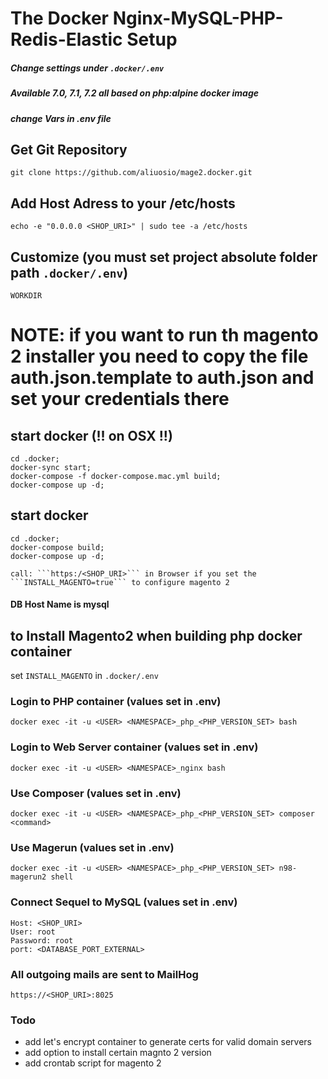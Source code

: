 # The Docker Nginx-MySQL-PHP-Redis-Elastic Setup

##### Change settings under ```.docker/.env```
##### Available 7.0, 7.1, 7.2 all based on php:alpine docker image
##### change Vars in .env file

## Get Git Repository
    git clone https://github.com/aliuosio/mage2.docker.git

## Add Host Adress to your /etc/hosts
    echo -e "0.0.0.0 <SHOP_URI>" | sudo tee -a /etc/hosts
    
## Customize (you must set project absolute folder path ```.docker/.env```)
    WORKDIR

# NOTE: if you want to run th magento 2 installer you need to copy the file auth.json.template to auth.json and set your credentials there

## start docker (!! on OSX !!)
    cd .docker;
    docker-sync start;
    docker-compose -f docker-compose.mac.yml build;
    docker-compose up -d;

## start docker
    cd .docker;
    docker-compose build;
    docker-compose up -d;
    
    call: ```https:/<SHOP_URI>``` in Browser if you set the ```INSTALL_MAGENTO=true``` to configure magento 2
    
#### DB Host Name is mysql
    
## to Install Magento2 when building php docker container
set ``` INSTALL_MAGENTO ``` in ``` .docker/.env ```
    
### Login to PHP container (values set in .env)
    docker exec -it -u <USER> <NAMESPACE>_php_<PHP_VERSION_SET> bash
    
### Login to Web Server container (values set in .env)
    docker exec -it -u <USER> <NAMESPACE>_nginx bash
    
### Use Composer (values set in .env)
    docker exec -it -u <USER> <NAMESPACE>_php_<PHP_VERSION_SET> composer <command>

    
### Use Magerun (values set in .env)
    docker exec -it -u <USER> <NAMESPACE>_php_<PHP_VERSION_SET> n98-magerun2 shell
    
### Connect Sequel to MySQL (values set in .env)
    Host: <SHOP_URI>
    User: root
    Password: root
    port: <DATABASE_PORT_EXTERNAL>
    
### All outgoing mails are sent to MailHog
    https://<SHOP_URI>:8025

### Todo
* add let's encrypt container to generate certs for valid domain servers
* add option to install certain magnto 2 version
* add crontab script for magento 2

